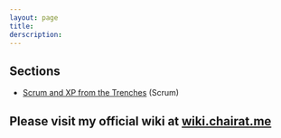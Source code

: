 ```yaml
---
layout: page
title: 
derscription: 
---
```


## Sections

- [Scrum and XP from the Trenches](scrum) (Scrum)

##  Please visit my official wiki at [wiki.chairat.me](https://wiki.chairat.me/home)